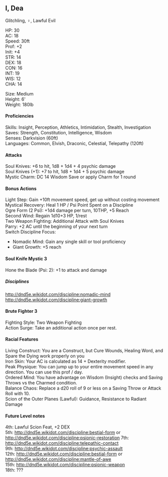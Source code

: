 ## I, Dea 
Glitchling, ♀, Lawful Evil

HP: 30 \
AC: 18 \
Speed: 30ft \
Prof: +2 \
Init: +4 \
STR: 14 \
DEX: 18 \
CON: 16 \
INT: 19 \
WIS: 12 \
CHA: 14

Size: Medium \
Height: 6' \
Weight: 180lb

#### Proficiencies
Skills: Insight, Perception, Athletics, Intimidation, Stealth, Investigation \
Saves: Strength, Constitution, Intelligence, Wisdom \
Senses: Darkvision (60ft) \
Languages: Common, Elvish, Draconic, Celestial, Telepathy (120ft)

#### Attacks
Soul Knives: +6 to hit, 1d8 + 1d4 + 4 psychic damage \
Soul Knives (+1): +7 to hit, 1d8 + 1d4 + 5 psychic damage \
Mystic Charm: DC 14 Wisdom Save or apply Charm for 1 round 

#### Bonus Actions
Light Step: Gain +10ft movement speed, get up without costing movement \
Mystical Recovery: Heal 1 HP / Psi Point Spent on a Discipline \
Ogre Form (2 Psi): +1d4 damage per turn, 10THP, +5 Reach \
Second Wind: Regain 1d10+3 HP, 1/rest \
Two Weapon Fighting: Additional Attack with Soul Knives \
Parry: +2 AC until the beginning of your next turn \
Switch Discipline Focus: 
- Nomadic Mind: Gain any single skill or tool proficiency
- Giant Growth: +5 reach

#### Soul Knife Mystic 3
Hone the Blade (Psi: 2): +1 to attack and damage

##### Disciplines
http://dnd5e.wikidot.com/discipline:nomadic-mind \
http://dnd5e.wikidot.com/discipline:giant-growth 

#### Brute Fighter 3
Fighting Style: Two Weapon Fighting \
Action Surge: Take an additional action once per rest.

#### Racial Features
Living Construct: You are a Construct, but Cure Wounds, Healing Word, and Spare the Dying work properly on you \
Iron Skin: Your AC is calculated as 14 + Dexterity modifier. \
Peak Physique: You can jump up to your entire movement speed in any direction. You can use this prof / day. \
Ordered Mind: You have advantage on Wisdom (Insight) checks and Saving Throws vs the Charmed condition. \
Balance Chaos: Replace a d20 roll of 9 or less on a Saving Throw or Attack Roll with 10. \
Scion of the Outer Planes (Lawful): Guidance, Resistance to Radiant Damage 

#### Future Level notes
4th: Lawful Scion Feat, +2 DEX \
5th: http://dnd5e.wikidot.com/discipline:bestial-form or http://dnd5e.wikidot.com/discipline:psionic-restoration
7th: http://dnd5e.wikidot.com/discipline:telepathic-contact \
9th: http://dnd5e.wikidot.com/discipline:psychic-assault \
12th: http://dnd5e.wikidot.com/discipline:bestial-form or http://dnd5e.wikidot.com/discipline:mantle-of-awe \
15th: http://dnd5e.wikidot.com/discipline:psionic-weapon \
18th: ???
